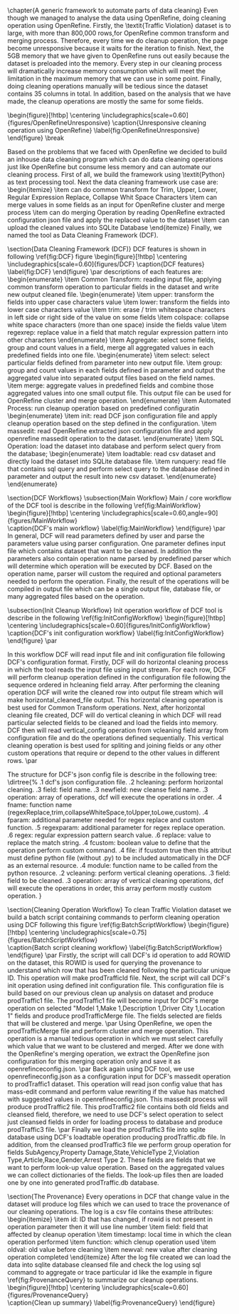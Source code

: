 \chapter{A generic framework to automate parts of data cleaning}
Even though we managed to analyse the data using OpenRefine, doing cleaning operation using OpenRefine. Firstly, the \textit{Traffic Violation} dataset is to large, with more than 800,000 rows,for OpenRefine common transform and merging process. Therefore, every time we do cleanup operation, the page become unresponsive because it waits for the iteration to finish. Next, the 5GB memory that we have given to OpenRefine runs out easily because the dataset is preloaded into the memory. Every step in our cleaning process will dramatically increase memory consumption which will meet the limitation in the maximum memory that we can use in some point. Finally, doing cleaning operations manually will be tedious since the dataset contains 35 columns in total. In addition, based on the analysis that we have made, the cleanup operations are mostly the same for some fields. 

\begin{figure}[!htbp]
    \centering
    \includegraphics[scale=0.60]{figures/OpenRefineUnresponsive}
    \caption{Unresponsive cleaning operation using OpenRefine}
    \label{fig:OpenRefineUnresponsive}
\end{figure} \break

Based on the problems that we faced with OpenRefine we decided to build an inhouse data cleaning program which can do data cleaning operations just like OpenRefine but consume less memory and can automate our cleaning process. First of all, we build the framework using \textit{Python} as text processing tool. Next the data cleaning framework use case are:
\begin{itemize}
  \item can do common transform for Trim, Upper, Lower, Regular Expression Replace, Collapse Whit Space Characters
  \item can merge values in some fields as an input for OpenRefine cluster and merge process
  \item can do merging Operation by reading OpenRefine extracted configuration json file and apply the replaced value to the dataset
  \item can upload the cleaned values into SQLite Database
\end{itemize}
Finally, we named the tool as Data Cleaning Framework (DCF).

\section{Data Cleaning Framework (DCF)}
DCF features is shown in following \ref{fig:DCF} figure
\begin{figure}[!htbp]
    \centering
    \includegraphics[scale=0.60]{figures/DCF}
    \caption{DCF features}
    \label{fig:DCF}
\end{figure} \par
descriptions of each features are:
\begin{enumerate}
    \item Common Transform: reading input file, applying common transform operation to particular fields in the dataset and write new output cleaned file.
    \begin{enumerate}
        \item upper: transform the fields into upper case characters value
        \item lower: transform the fields into lower case characters value
        \item trim: erase / trim whitespace characters in left side or right side of the value on some fields
        \item colspace: collapse white space characters (more than one space) inside the fields value
        \item regexrep: replace value in a field that match regular expression pattern into other characters
    \end{enumerate}
    \item Aggregate: select some fields, group and count values in a field, merge all aggregated values in each predefined fields into one file.
    \begin{enumerate}
        \item select: select particular fields defined from parameter into new output file.
        \item group: group and count values in each fields defined in parameter and output the aggregated value into separated output files based on the field names.
        \item merge: aggregate values in predefined fields and combine those aggregated values into one small output file. This output file can be used for OpenRefine cluster and merge operation.
    \end{enumerate}
    \item Automated Process: run cleanup operation based on predefined configuratin
    \begin{enumerate}
        \item init: read DCF json configuration file and apply cleanup operation based on the step defined in the configuration.
        \item massedit: read OpenRefine extracted json configuration file and apply openrefine massedit operation to the dataset.
    \end{enumerate}
    \item SQL Operation: load the dataset into database and perform select query from the database;
    \begin{enumerate}
        \item loadtable: read csv dataset and directly load the dataset into SQLite database file.
        \item runquery: read file that contains sql query and perform select query to the database defined in parameter and output the result into new csv dataset.
    \end{enumerate}
\end{enumerate}

\section{DCF Workflows}
\subsection{Main Workflow}
Main / core workflow of the DCF tool is describe in the following \ref{fig:MainWorkflow}
\begin{figure}[!htbp]
    \centering
    \includegraphics[scale=0.60,angle=90]{figures/MainWorkflow}    
    \caption{DCF's main workflow}
    \label{fig:MainWorkflow}
\end{figure} \par
In general, DCF will read parameters defined by user and parse the parameters value using parser configuration. One parameter defines input file which contains dataset that want to be cleaned. In addition the parameters also contain operation name parsed by predefined parser which will determine which operation will be executed by DCF. Based on the operation name, parser will custom the required and optional parameters needed to perform the operation. Finally, the result of the operations will be compiled in output file which can be a single output file, database file, or many aggregated files based on the operation.

\subsection{Init Cleanup Workflow}
Init operation workflow of DCF tool is describe in the following \ref{fig:InitConfigWorkflow}
\begin{figure}[!htbp]
    \centering
    \includegraphics[scale=0.60]{figures/InitConfigWorkflow}   
    \caption{DCF's init configuration workflow}
    \label{fig:InitConfigWorkflow}
\end{figure} \par

In this workflow DCF will read input file and init configuration file following DCF's configuration format. Firstly, DCF will do horizontal cleaning process in which the tool reads the input file using input stream. For each row, DCF will perform cleanup operation defined in the configuration file following the sequence ordered in hcleaning field array. After performing the cleaning operation DCF will write the cleaned row into output file stream which will make horizontal\_cleaned\_file output. This horizontal cleaning operation is best used for Common Transform operations. Next, after horizontal cleaning file created, DCF will do vertical cleaning in which DCF will read particular selected fields to be cleaned and load the fields into memory. DCF then will read vertical\_config operation from vcleaning field array from configuration file and do the operations defined sequentially. This vertical cleaning operation is best used for spliting and joining fields or any other custom operations that require or depend to the other values in different rows. \par

The structure for DCF's json config file is describe in the following tree:
\dirtree{%
.1 dcf's json configuration file.
.2 hcleaning: perform horizontal cleaning.
.3 field: field name.
.3 newfield: new cleanse field name.
.3 operation: array of operations, dcf will execute the operations in order.
.4 fname: function name (regexReplace,trim,collapseWhiteSpace,toUpper,toLowe,custom).
.4 fparam: additional parameter needed for regex replace and custom function.
.5 regexparam: additional parameter for regex replace operation.
.6 regex: regular expression pattern search value.
.6 replace: value to replace the match string.
.4 fcustom: boolean value to define that the operation perform custom command.
.4 file: if fcustom true then this attribut must define python file (without .py) to be included automatically in the DCF as an external resource.
.4 module: function name to be called from the python resource.
.2 vcleaning: perform vertical cleaning operations.
.3 field: field to be cleaned.
.3 operation: array of vertical cleaning operations, dcf will execute the operations in order, this array perform mostly custom operation.
}

\section{Cleaning Operation Workflow}
To clean Traffic Violation dataset we build a batch script containing commands to perform cleaning operation using DCF following this figure \ref{fig:BatchScriptWorkflow}
\begin{figure}[!htbp]
    \centering
    \includegraphics[scale=0.75]{figures/BatchScriptWorkflow}   
    \caption{Batch script cleaning workflow}
    \label{fig:BatchScriptWorkflow}
\end{figure} \par
Firstly, the script will call DCF's id operation to add ROWID on the dataset, this ROWID is used for querying the provenance to understand which row that has been cleaned following the particular unique ID. This operation will make prodTrafficId file. Next, the script will call DCF's init operation using defined init configuration file. This configuration file is build based on our previous clean up analysis on dataset and produce prodTraffic1 file. The prodTraffic1 file will become input for DCF's merge operation on selected "Model 1,Make 1,Description 1,Driver City 1,Location 1" fields and produce prodTrafficMerge file. The fields selected are fields that will be clustered and merge. 
\par
Using OpenRefine, we open the prodTrafficMerge file and perform cluster and merge operation. This operation is a manual tedious operation in which we must select carefully which value that we want to be clustered and merged. After we done with the OpenRefine's merging operation, we extract the OpenRefine json configuration for this merging operation only and save it as openrefinceconfig.json.
\par
Back again using DCF tool, we use openrefineconfig.json as a configuration input for DCF's massedit operation to prodTraffic1 dataset. This operation will read json config value that has mass-edit command and perform value rewriting if the value has matched with suggested values in openrefineconfig.json. This massedit process will produce prodTraffic2 file. This prodTraffic2 file contains both old fields and cleansed field, therefore, we need to use DCF's select operation to select just cleansed fields in order for loading process to database and produce prodTraffic3 file.
\par
Finally we load the prodTraffic3 file into sqlite database using DCF's loadtable operation producing prodTraffic.db file. In addition, from the cleansed prodTraffic3 file we perform group operation for fields SubAgency,Property Damage,State,VehicleType 2,Violation Type,Article,Race,Gender,Arrest Type 2. These fields are fields that we want to perform look-up value operation. Based on the aggregated values we can collect dictionaries of the fields. The look-up files then are loaded one by one into generated prodTraffic.db database.

\section{The Provenance}
Every operations in DCF that change value in the dataset will produce log files which we can used to trace the provenance of our cleaning operations. The log is a csv file contains these attributes:
\begin{itemize}
 \item id: ID that has changed, if rowid is not present in operation parameter then it will use line number
\item field: field that affected by cleanup operation
\item timestamp: local time in which the clean operation performed
\item function: which clenup operation used 
\item oldval: old value before cleaning
\item newval: new value after cleaning operation completed
\end{itemize}
After the log file created we can load the data into sqlite database cleansed file and check the log using sql command to aggregate or trace particular id like the example in figure \ref{fig:ProvenanceQuery} to summarize our cleanup operations.
\begin{figure}[!htbp]
    \centering
    \includegraphics[scale=0.60]{figures/ProvenanceQuery}   
    \caption{Clean up summary}
    \label{fig:ProvenanceQuery}
\end{figure}
